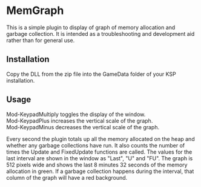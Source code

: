 # MemGraph
This is a simple plugin to display of graph of memory allocation and garbage collection.  It is intended as a troubleshooting 
and development aid rather than for general use.

## Installation
Copy the DLL from the zip file into the GameData folder of your KSP installation.

## Usage
Mod-KeypadMultiply toggles the display of the window.  
Mod-KeypadPlus increases the vertical scale of the graph.  
Mod-KeypadMinus decreases the vertical scale of the graph.

Every second the plugin totals up all the memory allocated on the heap and whether any garbage collections have run.  It also 
counts the number of times the Update and FixedUpdate functions are called.  The values for the last interval are shown in the 
window as "Last", "U" and "FU".  The graph is 512 pixels wide and shows the last 8 minutes 32 seconds of the memory allocation 
in green.  If a garbage collection happens during the interval, that column of the graph will have a red background.
